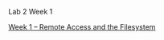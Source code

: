 Lab 2 Week 1

[Week 1 – Remote Access and the Filesystem](https://ucsd-cse15l-f22.github.io/week/week1/)
